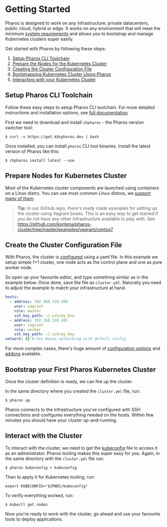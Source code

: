 # Getting Started

Pharos is designed to work on any infrastructure: private datacenters, public cloud, hybrid or edge. It works on any environment that will meet the minimum [system requirements](requirements.md) and allows you to bootstrap and manage Kubernetes clusters super easily.

Get started with Pharos by following these steps:

1. [Setup Pharos CLI Toolchain](#setup-kontena-pharos-cli-toolchain)
2. [Prepare the Nodes for the Kubernetes Cluster](#prepare-nodes-for-kubernetes-cluster)
3. [Creating the Cluster Configuration File](#create-the-cluster-configuration-file)
4. [Bootstrapping Kubernetes Cluster Using Pharos](#bootstrap-your-first-pharos-kubernetes-cluster)
5. [Interacting with your Kubernetes Cluster](#interact-with-the-cluster)


## Setup Pharos CLI Toolchain

Follow these easy steps to setup Pharos CLI toolchain. For more detailed instructions and installation options, see [full documentation](install-toolchain.md).

First we need to download and install `chpharos` - the Pharos version switcher tool:

```
$ curl -s https://get.k8spharos.dev | bash
```

Once installed, you can install `pharos` CLI tool binaries. Install the latest version of Pharos like this:

```
$ chpharos install latest --use
```

## Prepare Nodes for Kubernetes Cluster

Most of the Kubernetes cluster components are launched using containers on a Linux distro. You can use most common Linux distros, we [support many of them](requirements.md).

> **Tip:** In our GitHub repo, there's ready made examples for setting up the cluster using Vagrant boxes. This is an easy way to get started if you do not have any other infrastructure available to play with. See https://github.com/kontena/pharos-cluster/tree/master/examples/vagrant/centos7

## Create the Cluster Configuration File

With Pharos, the cluster is [configured](configuration/README.md) using a yaml file. In this example we setup simple 1+1 cluster, one node acts as the control plane and one as pure worker node.

So open up your favourite editor, and type something similar as in the example below. Once done, save the file as `cluster.yml`. Naturally you need to adjust the example to match your infrastructure at hand.

```yaml
hosts:
  - address: 192.168.110.100
    user: vagrant
    role: master
    ssh_key_path: ~/.ssh/my_key
  - address: 192.168.110.101
    user: vagrant
    role: worker
    ssh_key_path: ~/.ssh/my_key
network: {} # Use Weave networking with default config
```

For more complex cases, there's huge amount of [configuration options](configuration/) and [addons](addons/) available.

## Bootstrap your First Pharos Kubernetes Cluster

Once the cluster definition is ready, we can fire up the cluster.

In the same directory where you created the `cluster.yml` file, run:
```
$ pharos up
```

Pharos connects to the infrastructure you've configured with SSH connections and configures everything needed on the hosts. Within few minutes you should have your cluster up-and-running.

## Interact with the Cluster

To interact with the cluster, we need to get the [kubeconfig](https://kubernetes.io/docs/concepts/configuration/organize-cluster-access-kubeconfig/) file to access it as an administrator. Pharos tooling makes this super easy for you. Again, in the same directory with the `cluster.yml` file run:
```
$ pharos kubeconfig > kubeconfig
```

Then to apply it for Kubernetes tooling, run:
```
export KUBECONFIG="${PWD}/kubeconfig"
```

To verify everything worked, run:
```
$ kubectl get nodes
```


Now you're ready to work with the cluster, go ahead and use your favourite tools to deploy applications.

